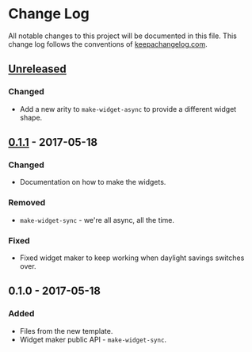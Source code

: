 # Change Log
All notable changes to this project will be documented in this file. This change log follows the conventions of [keepachangelog.com](http://keepachangelog.com/).

## [Unreleased]
### Changed
- Add a new arity to `make-widget-async` to provide a different widget shape.

## [0.1.1] - 2017-05-18
### Changed
- Documentation on how to make the widgets.

### Removed
- `make-widget-sync` - we're all async, all the time.

### Fixed
- Fixed widget maker to keep working when daylight savings switches over.

## 0.1.0 - 2017-05-18
### Added
- Files from the new template.
- Widget maker public API - `make-widget-sync`.

[Unreleased]: https://github.com/your-name/google-dfp-clj/compare/0.1.1...HEAD
[0.1.1]: https://github.com/your-name/google-dfp-clj/compare/0.1.0...0.1.1
